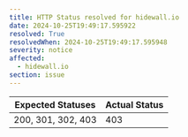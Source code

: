 ```yaml
---
title: HTTP Status resolved for hidewall.io
date: 2024-10-25T19:49:17.595922
resolved: True
resolvedWhen: 2024-10-25T19:49:17.595948
severity: notice
affected:
  - hidewall.io
section: issue
---
```


| Expected Statuses | Actual Status  |
|-------------------|----------------|
| 200, 301, 302, 403 | 403 |
